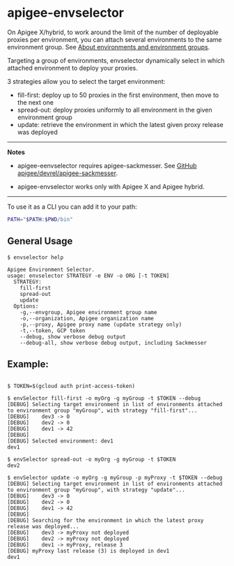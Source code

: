 # apigee-envselector

On Apigee X/hybrid, to work around the limit of the number of deployable proxies per environment, you can attach several environments to the same environment group. See [About environments and environment groups](https://cloud.google.com/apigee/docs/api-platform/fundamentals/environments-overview).

Targeting a group of environments, envselector dynamically select in which attached environment to deploy your proxies.

3 strategies allow you to select the target environment:

- fill-first: deploy up to 50 proxies in the first environment, then move to the next one
- spread-out: deploy proxies uniformly to all environment in the given environment group 
- update: retrieve the environment in which the latest given proxy release was deployed

---
**Notes**

- apigee-eenvselector requires apigee-sackmesser. See [GitHub apigee/devrel/apigee-sackmesser](https://github.com/apigee/devrel/tree/main/tools/apigee-sackmesser).

- apigee-envselector works only with Apigee X and Apigee hybrid.

---

To use it as a CLI you can add it to your path:

```sh
PATH="$PATH:$PWD/bin"
```

## General Usage

```text
$ envselector help

Apigee Environment Selector.
usage: envselector STRATEGY -e ENV -o ORG [-t TOKEN]
  STRATEGY:
    fill-first
    spread-out
    update
  Options:
    -g,--envgroup, Apigee environment group name
    -o,--organization, Apigee organization name
    -p,--proxy, Apigee proxy name (update strategy only)
    -t,--token, GCP token 
    --debug, show verbose debug output
    --debug-all, show verbose debug output, including Sackmesser
```

## Example:

```shell

$ TOKEN=$(gcloud auth print-access-token)

$ envSelector fill-first -o myOrg -g myGroup -t $TOKEN --debug
[DEBUG] Selecting target environment in list of environments attached to environment group "myGroup", with strategy "fill-first"...
[DEBUG]    dev3 -> 0
[DEBUG]    dev2 -> 0
[DEBUG]    dev1 -> 42
[DEBUG]
[DEBUG] Selected environment: dev1
dev1

$ envSelector spread-out -o myOrg -g myGroup -t $TOKEN 
dev2

$ envSelector update -o myOrg -g myGroup -p myProxy -t $TOKEN --debug
[DEBUG] Selecting target environment in list of environments attached to environment group "myGroup", with strategy "update"...
[DEBUG]    dev3 -> 0
[DEBUG]    dev2 -> 0
[DEBUG]    dev1 -> 42
[DEBUG] 
[DEBUG] Searching for the environment in which the latest proxy release was deployed...
[DEBUG]    dev3 -> myProxy not deployed
[DEBUG]    dev2 -> myProxy not deployed
[DEBUG]    dev1 -> myProxy, release 3
[DEBUG] myProxy last release (3) is deployed in dev1
dev1

```